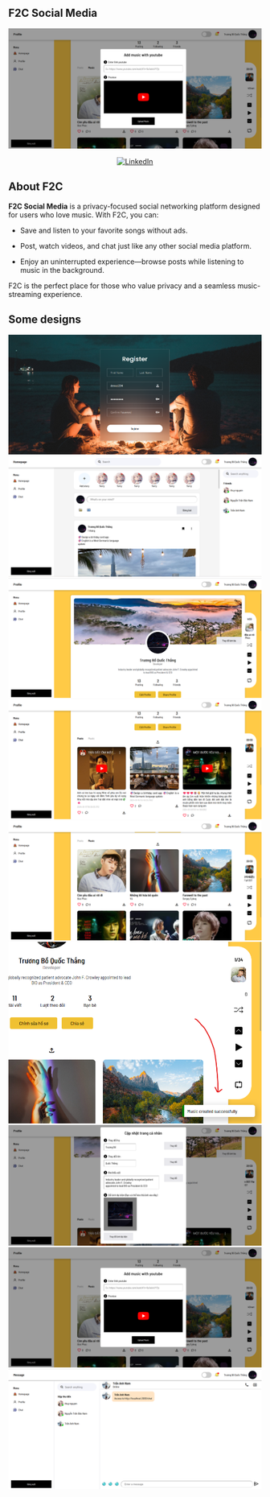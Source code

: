 ## F2C Social Media
![F2C Social Media](./images/Profile_2.png)
<div align="center">

[![LinkedIn](https://img.shields.io/badge/LinkedIn-Connect-blue)](https://www.linkedin.com/in/qu%E1%BB%91c-th%E1%BA%AFng-tr%C6%B0%C6%A1ng-b%E1%BB%93-7362982b5?utm_source=share&utm_campaign=share_via&utm_content=profile&utm_medium=ios_app)

</div>


## About F2C

**F2C Social Media** is a privacy-focused social networking platform designed for users who love music. With F2C, you can:

- Save and listen to your favorite songs without ads.

- Post, watch videos, and chat just like any other social media platform.

- Enjoy an uninterrupted experience—browse posts while listening to music in the background.

F2C is the perfect place for those who value privacy and a seamless music-streaming experience.

## Some designs

<div class="border">
    <img src="./images/Register.png">
</div>
<div class="border">
    <img src="./images/Homepage_1.png">
</div>
<div class="border">
    <img src="./images/Homepage_2.png">
</div>
<div class="border">
    <img src="./images/Homepage_3.png">
</div>
<div class="border">
    <img src="./images/Homepage_4.png">
</div>
<div class="border">
    <img src="./images/Homepage_5.png">
</div>
<div class="border">
    <img src="./images/Profile_1.png">
</div>
<div class="border">
    <img src="./images/Profile_2.png">
</div>
<div class="border">
    <img src="./images/Chat_1.png">
</div>
